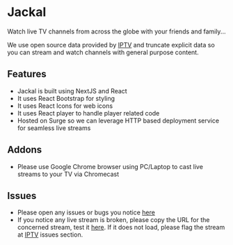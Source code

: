 # Jackal

Watch live TV channels from across the globe with your friends and family...

We use open source data provided by [IPTV](https://github.com/iptv-org/iptv) and truncate explicit data so you can stream and watch channels with general purpose content.

## Features

- Jackal is built using NextJS and React
- It uses React Bootstrap for styling
- It uses React Icons for web icons
- It uses React player to handle player related code
- Hosted on Surge so we can leverage HTTP based deployment service for seamless live streams

## Addons

- Please use Google Chrome browser using PC/Laptop to cast live streams to your TV via Chromecast

## Issues

- Please open any issues or bugs you notice [here](https://github.com/tpkahlon/jackal/issues)
- If you notice any live stream is broken, please copy the URL for the concerned stream, test it [here](https://hls-js.netlify.app/demo/?utm_source=cdnjs&utm_medium=cdnjs_link&utm_campaign=cdnjs_library). If it does not load, please flag the stream at [IPTV](https://github.com/iptv-org/iptv/issues) issues section.
